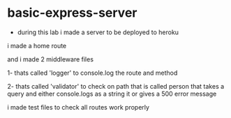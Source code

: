 # basic-express-server

* during this lab i made a server to be deployed to heroku 

i made a home route 

and i made 2 middleware files

1- thats called 'logger' to console.log the route and method


2- thats called 'validator' to check on path that is called person that takes a query and either console.logs as a string it or gives a 500 error message


i made test files to check all routes work properly
